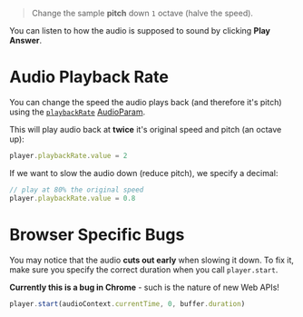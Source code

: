 > Change the sample **pitch** down `1` octave (halve the speed).

You can listen to how the audio is supposed to sound by clicking **Play Answer**.

# Audio Playback Rate

You can change the speed the audio plays back (and therefore it's pitch) using the [`playbackRate`](https://developer.mozilla.org/en-US/docs/Web/API/AudioBufferSourceNode/playbackRate) [AudioParam](https://developer.mozilla.org/en-US/docs/Web/API/AudioParam).


This will play audio back at **twice** it's original speed and pitch (an octave up):

```js
player.playbackRate.value = 2
```

If we want to slow the audio down (reduce pitch), we specify a decimal:

```js
// play at 80% the original speed
player.playbackRate.value = 0.8
```

# Browser Specific Bugs

You may notice that the audio **cuts out early** when slowing it down. To fix it, make sure you specify the correct duration when you call `player.start`.

**Currently this is a bug in Chrome** - such is the nature of new Web APIs!

```js
player.start(audioContext.currentTime, 0, buffer.duration)
```
